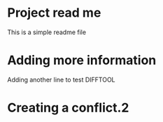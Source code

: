 # Project read me

This is a simple readme file

# Adding more information

Adding another line to test DIFFTOOL

# Creating a conflict.2

